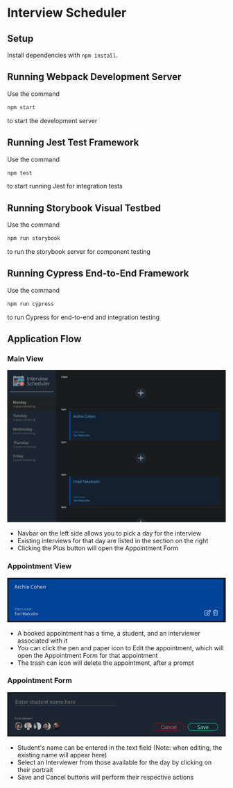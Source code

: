 # Interview Scheduler

## Setup

Install dependencies with `npm install`.

## Running Webpack Development Server

Use the command
```sh
npm start
```
to start the development server

## Running Jest Test Framework

Use the command
```sh
npm test
```
to start running Jest for integration tests

## Running Storybook Visual Testbed

Use the command
```sh
npm run storybook
```
to run the storybook server for component testing

## Running Cypress End-to-End Framework

Use the command
```sh
npm run cypress
```
to run Cypress for end-to-end and integration testing

## Application Flow

### Main View
![Main View](https://github.com/DASitby/scheduler/blob/master/public/images/fullview.png)
- Navbar on the left side allows you to pick a day for the interview 
- Existing interviews for that day are listed in the section on the right
- Clicking the Plus button will open the Appointment Form

### Appointment View
![Appointment View](https://github.com/DASitby/scheduler/blob/master/public/images/appointment.png)
- A booked appointment has a time, a student, and an interviewer associated with it
- You can click the pen and paper icon to Edit the appointment, which will open the Appointment Form for that appointment
- The trash can icon will delete the appointment, after a prompt

### Appointment Form
![Appointment Form](https://github.com/DASitby/scheduler/blob/master/public/images/form.png)
- Student's name can be entered in the text field (Note: when editing, the existing name will appear here)
- Select an Interviewer from those available for the day by clicking on their portrait
- Save and Cancel buttons will perform their respective actions

